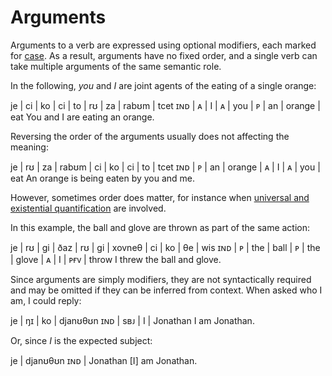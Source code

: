 # Arguments

Arguments to a verb are expressed using optional modifiers, each marked for
[case](./case.md). As a result, arguments have no fixed order, and a single verb
can take multiple arguments of the same semantic role.

In the following, *you* and *I* are joint agents of the eating of a single
orange:

<gloss>
je  | ci | ko | ci | to  | rʊ | za | rabʊm  | tcet
ɪɴᴅ | ᴀ  | I  | ᴀ  | you | ᴘ  | an | orange | eat
You and I are eating an orange.
</gloss>

Reversing the order of the arguments usually does not affecting the meaning:

<gloss>
je  | rʊ | za | rabʊm  | ci | ko | ci | to  | tcet
ɪɴᴅ | ᴘ  | an | orange | ᴀ  | I  | ᴀ  | you | eat
An orange is being eaten by you and me.
</gloss>

However, sometimes order does matter, for instance when [universal and
existential quantification](./determiner-phrases.md#ordering-determiner-phrases)
are involved.

In this example, the ball and glove are thrown as part of the same action:

<gloss>
je  | rʊ | gi  | ðaz  | rʊ | gi  | xovneθ | ci | ko | θe  | wis
ɪɴᴅ | ᴘ  | the | ball | ᴘ  | the | glove  | ᴀ  | I  | ᴘғᴠ | throw
I threw the ball and glove.
</gloss>

Since arguments are simply modifiers, they are not syntactically required and
may be omitted if they can be inferred from context. When asked who I am, I
could reply:

<gloss>
je  | ŋɪ  | ko | djanʊθʊn
ɪɴᴅ | sʙᴊ | I  | Jonathan
I am Jonathan.
</gloss>

Or, since *I* is the expected subject:

<gloss>
je  | djanʊθʊn
ɪɴᴅ | Jonathan
[I] am Jonathan.
</gloss>
